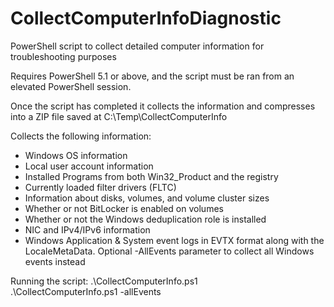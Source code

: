# CollectComputerInfoDiagnostic
PowerShell script to collect detailed computer information for troubleshooting purposes

Requires PowerShell 5.1 or above, and the script must be ran from an elevated PowerShell session. 

Once the script has completed it collects the information and compresses into a ZIP file saved at C:\Temp\CollectComputerInfo

Collects the following information:
- Windows OS information
- Local user account information
- Installed Programs from both Win32_Product and the registry
- Currently loaded filter drivers (FLTC)
- Information about disks, volumes, and volume cluster sizes
- Whether or not BitLocker is enabled on volumes
- Whether or not the Windows deduplication role is installed
- NIC and IPv4/IPv6 information
- Windows Application & System event logs in EVTX format along with the LocaleMetaData. Optional -AllEvents parameter to collect all Windows events instead

Running the script:
.\CollectComputerInfo.ps1  <br>
.\CollectComputerInfo.ps1 -allEvents <br>
